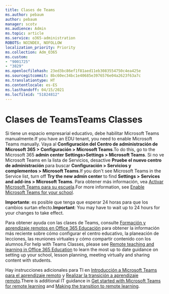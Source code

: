 ```yaml
---
title: Clases de Teams
ms.author: pebaum
author: pebaum
manager: scotv
ms.audience: Admin
ms.topic: article
ms.service: o365-administration
ROBOTS: NOINDEX, NOFOLLOW
localization_priority: Priority
ms.collection: Adm_O365
ms.custom:
- "9001725"
- "3829"
ms.openlocfilehash: 23ed3bc86ef1f81aed11eb3083554750c4ea425e
ms.sourcegitcommit: 8bc60ec34bc1e40685e3976576e04a2623f63a7c
ms.translationtype: HT
ms.contentlocale: es-ES
ms.lasthandoff: 04/15/2021
ms.locfileid: "51824812"
---
```

# <a name="teams-classes"></a><span data-ttu-id="e6151-102">Clases de Teams</span><span class="sxs-lookup"><span data-stu-id="e6151-102">Teams Classes</span></span>

<span data-ttu-id="e6151-103">Si tiene un espacio empresarial educativo, debe habilitar Microsoft Teams manualmente.</span><span class="sxs-lookup"><span data-stu-id="e6151-103">If you have an EDU tenant, you need to enable Microsoft Teams manually.</span></span> <span data-ttu-id="e6151-104">Vaya al **Configuración del Centro de administración de Microsoft 365 > Configuración > Microsoft Teams**.</span><span class="sxs-lookup"><span data-stu-id="e6151-104">To do this, go to the Microsoft 365 **admin center Settings>Settings > Microsoft Teams**.</span></span> <span data-ttu-id="e6151-105">Si no ve Microsoft Teams en la lista de Servicios, desactive **Pruebe el nuevo centro de administración** para buscar **Configuración > Servicios y complementos > Microsoft Teams**.</span><span class="sxs-lookup"><span data-stu-id="e6151-105">If you don't see Microsoft Teams in the Service list, turn off **Try the new admin center** to find **Settings > Services and add-ins > Microsoft Teams**.</span></span> <span data-ttu-id="e6151-106">Para obtener más información, vea [Activar Microsoft Teams para su escuela](https://docs.microsoft.com/microsoft-365/education/intune-edu-trial/enable-microsoft-teams#enable-microsoft-teams-for-your-school-1).</span><span class="sxs-lookup"><span data-stu-id="e6151-106">For more information, see [Enable Microsoft Teams for your school](https://docs.microsoft.com/microsoft-365/education/intune-edu-trial/enable-microsoft-teams#enable-microsoft-teams-for-your-school-1).</span></span> 

<span data-ttu-id="e6151-107">**Importante**: es posible que tenga que esperar 24 horas para que los cambios surtan efecto.</span><span class="sxs-lookup"><span data-stu-id="e6151-107">**Important**: You may have to wait up to 24 hours for your changes to take effect.</span></span> 

<span data-ttu-id="e6151-108">Para obtener ayuda con las clases de Teams, consulte [Formación y aprendizaje remotos en Office 365 Educación](https://support.office.com/article/remote-teaching-and-learning-in-office-365-education-f651ccae-7b65-478b-8366-51bb884025c4) para obtener la información más reciente sobre cómo configurar el centro educativo, la planeación de lecciones, las reuniones virtuales y cómo compartir contenido con los alumnos.</span><span class="sxs-lookup"><span data-stu-id="e6151-108">For help with Teams Classes, please see [Remote teaching and learning in Office 365 Education](https://support.office.com/article/remote-teaching-and-learning-in-office-365-education-f651ccae-7b65-478b-8366-51bb884025c4) to learn the most up to date guidance on setting up your school, lesson planning, meeting virtually and sharing content with students.</span></span>

<span data-ttu-id="e6151-109">Hay instrucciones adicionales para TI en [Introducción a Microsoft Teams para el aprendizaje remoto](https://docs.microsoft.com/MicrosoftTeams/remote-learning-edu) y [Realizar la transición a aprendizaje remoto](https://www.microsoft.com/education/remote-learning).</span><span class="sxs-lookup"><span data-stu-id="e6151-109">There is additional IT guidance in [Get started with Microsoft Teams for remote learning](https://docs.microsoft.com/MicrosoftTeams/remote-learning-edu) and [Making the transition to remote learning](https://www.microsoft.com/education/remote-learning).</span></span>
